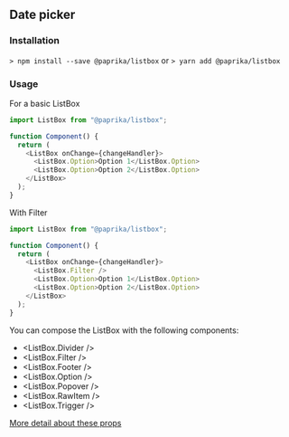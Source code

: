 ## Date picker

### Installation

`> npm install --save @paprika/listbox`
or
`> yarn add @paprika/listbox`

### Usage

For a basic ListBox

```js
import ListBox from "@paprika/listbox";

function Component() {
  return (
    <ListBox onChange={changeHandler}>
      <ListBox.Option>Option 1</ListBox.Option>
      <ListBox.Option>Option 2</ListBox.Option>
    </ListBox>
  );
}
```

With Filter

```js
import ListBox from "@paprika/listbox";

function Component() {
  return (
    <ListBox onChange={changeHandler}>
      <ListBox.Filter />
      <ListBox.Option>Option 1</ListBox.Option>
      <ListBox.Option>Option 2</ListBox.Option>
    </ListBox>
  );
}
```

You can compose the ListBox with the following components:

- <ListBox.Divider />
- <ListBox.Filter />
- <ListBox.Footer />
- <ListBox.Option />
- <ListBox.Popover />
- <ListBox.RawItem />
- <ListBox.Trigger />

[More detail about these props](https://github.com/acl-services/paprika/blob/master/packages/ListBox/src/ListBox.js)
